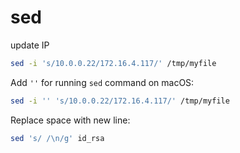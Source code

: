 # sed

update IP
```bash
sed -i 's/10.0.0.22/172.16.4.117/' /tmp/myfile
```

Add `''` for running `sed` command on macOS:
```bash
sed -i '' 's/10.0.0.22/172.16.4.117/' /tmp/myfile
```


Replace space with new line:
```bash
sed 's/ /\n/g' id_rsa
```
